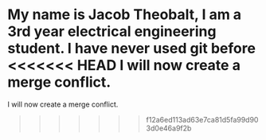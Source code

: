 My name is Jacob Theobalt, I am a 3rd year electrical engineering student.
I have never used git before
<<<<<<< HEAD
I will now create a merge conflict.
=======
I will now create a merge conflict.
>>>>>>> f12a6ed113ad63e7ca81d5fa99d903d0e46a9f2b
